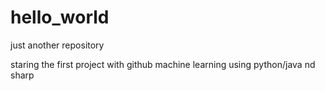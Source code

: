 # hello_world
just another repository

staring the first project with github
machine learning using python/java
nd sharp
